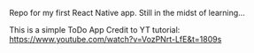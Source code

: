 Repo for my first React Native app. Still in the midst of learning...

This is a simple ToDo App
Credit to YT tutorial: https://www.youtube.com/watch?v=VozPNrt-LfE&t=1809s